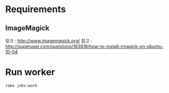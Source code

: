 Requirements
===============

ImageMagick
------------

링크 : http://www.imagemagick.org/
참고 : http://superuser.com/questions/163818/how-to-install-rmagick-on-ubuntu-10-04

Run worker
=============

`rake jobs:work`

